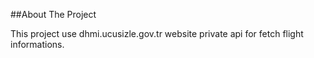 ##About The Project

This project use dhmi.ucusizle.gov.tr website private api for fetch flight informations.